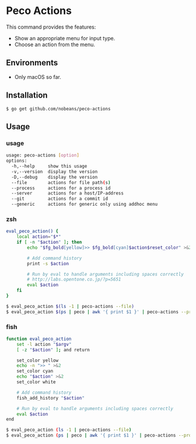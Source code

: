 Peco Actions
============

This command provides the features:

* Show an appropriate menu for input type.
* Choose an action from the menu.


## Environments

* Only macOS so far.


## Installation

```
$ go get github.com/nobeans/peco-actions
```


## Usage

### usage

```sh
usage: peco-actions [option]
options:
  -h,--help     show this usage
  -v,--version  display the version
  -D,--debug    display the version
  --file        actions for file path(s)
  --process     actions for a process id
  --server      actions for a host/IP-address
  --git         actions for a commit id
  --generic     actions for generic only using addhoc menu
```


### zsh

```sh
eval_peco_action() {
    local action="$*"
    if [ -n "$action" ]; then
        echo "$fg_bold[yellow]>> $fg_bold[cyan]$action$reset_color" >&2

        # Add command history
        print -s $action

        # Run by eval to handle arguments including spaces correctly
        # http://labs.opentone.co.jp/?p=5651
        eval $action
    fi
}
```

```sh
$ eval_peco_action $(ls -1 | peco-actions --file)
$ eval_peco_action $(ps | peco | awk '{ print $1 }' | peco-actions --process)
```


### fish

```sh
function eval_peco_action
    set -l action "$argv"
    [ -z "$action" ]; and return

    set_color yellow
    echo -n ">> " >&2
    set_color cyan
    echo "$action" >&2
    set_color white

    # Add command history
    fish_add_history "$action"

    # Run by eval to handle arguments including spaces correctly
    eval $action
end
```

```sh
$ eval_peco_action (ls -1 | peco-actions --file)
$ eval_peco_action (ps | peco | awk '{ print $1 }' | peco-actions --process)
```

